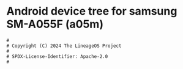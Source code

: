 # Android device tree for samsung SM-A055F (a05m)

```
#
# Copyright (C) 2024 The LineageOS Project
#
# SPDX-License-Identifier: Apache-2.0
#
```
